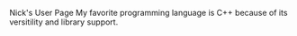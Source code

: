Nick's User Page
My favorite programming language is C++ because of its versitility and library support. 